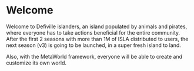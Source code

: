 # Welcome

Welcome to Defiville islanders, an island populated by animals and pirates, where everyone has to take actions beneficial for the entire community. After the first 2 seasons with more than 1M of ISLA distributed to users, the next season (v3) is going to be launched, in a super fresh island to land.

Also, with the MetaWorld framework, everyone will be able to create and customize its own world.
